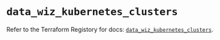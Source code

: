 # `data_wiz_kubernetes_clusters`

Refer to the Terraform Registory for docs: [`data_wiz_kubernetes_clusters`](https://registry.terraform.io/providers/rhizo-co/wiz/1.1.6/docs/data-sources/kubernetes_clusters).
